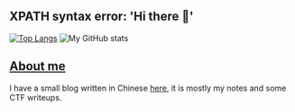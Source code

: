 ## XPATH syntax error: 'Hi there 🖖'

[![Top Langs](https://github-readme-stats.vercel.app/api/top-langs/?username=lebr0nli&layout=compact)](https://github.com/lebr0nli?tab=repositories)
![My GitHub stats](https://github-readme-stats.vercel.app/api?username=lebr0nli&count_private=true&show_icons=true&icon_color=f3437a&bg_color=30,f2ffe6,e6ffff)

## [About me](https://lebr0nli.github.io/blog/about/)

I have a small blog written in Chinese [here](https://lebr0nli.github.io/blog/), it is mostly my notes and some CTF writeups.
